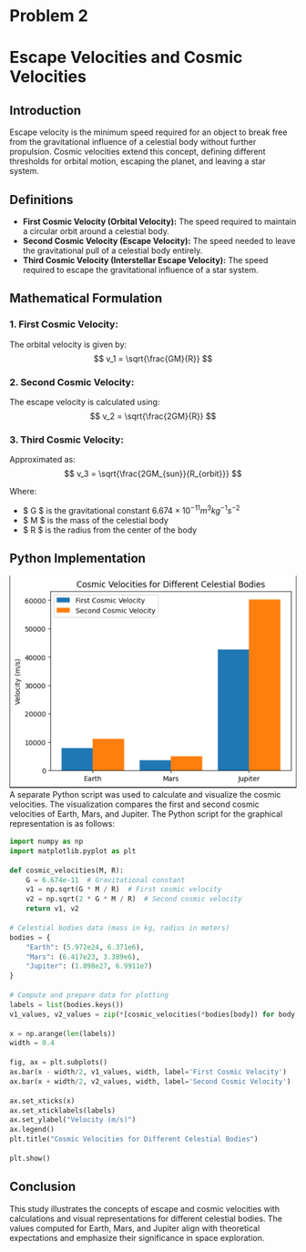 # Problem 2
# Escape Velocities and Cosmic Velocities

## Introduction
Escape velocity is the minimum speed required for an object to break free from the gravitational influence of a celestial body without further propulsion. Cosmic velocities extend this concept, defining different thresholds for orbital motion, escaping the planet, and leaving a star system.

## Definitions
- **First Cosmic Velocity (Orbital Velocity):** The speed required to maintain a circular orbit around a celestial body.
- **Second Cosmic Velocity (Escape Velocity):** The speed needed to leave the gravitational pull of a celestial body entirely.
- **Third Cosmic Velocity (Interstellar Escape Velocity):** The speed required to escape the gravitational influence of a star system.

## Mathematical Formulation
### 1. First Cosmic Velocity:
The orbital velocity is given by:
$$ v_1 = \sqrt{\frac{GM}{R}} $$

### 2. Second Cosmic Velocity:
The escape velocity is calculated using:
$$ v_2 = \sqrt{\frac{2GM}{R}} $$

### 3. Third Cosmic Velocity:
Approximated as:
$$ v_3 = \sqrt{\frac{2GM_{sun}}{R_{orbit}}} $$

Where:
- $ G $ is the gravitational constant $6.674 \times 10^{-11} m^3 kg^{-1} s^{-2}$
- $ M $ is the mass of the celestial body
- $ R $ is the radius from the center of the body

## Python Implementation
![alt text](image-1.png)
A separate Python script was used to calculate and visualize the cosmic velocities. The visualization compares the first and second cosmic velocities of Earth, Mars, and Jupiter. The Python script for the graphical representation is as follows:

```python
import numpy as np
import matplotlib.pyplot as plt

def cosmic_velocities(M, R):
    G = 6.674e-11  # Gravitational constant
    v1 = np.sqrt(G * M / R)  # First cosmic velocity
    v2 = np.sqrt(2 * G * M / R)  # Second cosmic velocity
    return v1, v2

# Celestial bodies data (mass in kg, radius in meters)
bodies = {
    "Earth": (5.972e24, 6.371e6),
    "Mars": (6.417e23, 3.389e6),
    "Jupiter": (1.898e27, 6.9911e7)
}

# Compute and prepare data for plotting
labels = list(bodies.keys())
v1_values, v2_values = zip(*[cosmic_velocities(*bodies[body]) for body in labels])

x = np.arange(len(labels))
width = 0.4

fig, ax = plt.subplots()
ax.bar(x - width/2, v1_values, width, label='First Cosmic Velocity')
ax.bar(x + width/2, v2_values, width, label='Second Cosmic Velocity')

ax.set_xticks(x)
ax.set_xticklabels(labels)
ax.set_ylabel("Velocity (m/s)")
ax.legend()
plt.title("Cosmic Velocities for Different Celestial Bodies")

plt.show()
```

## Conclusion
This study illustrates the concepts of escape and cosmic velocities with calculations and visual representations for different celestial bodies. The values computed for Earth, Mars, and Jupiter align with theoretical expectations and emphasize their significance in space exploration.